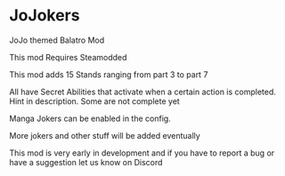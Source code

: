 
# JoJokers
 JoJo themed Balatro Mod

This mod Requires Steamodded

This mod adds 15 Stands ranging from part 3 to part 7

All have Secret Abilities that activate when a certain action is completed. Hint in description. Some are not complete yet

Manga Jokers can be enabled in the config.

More jokers and other stuff will be added eventually 

This mod is very early in development and if you have to report a bug or have a suggestion let us know on Discord 
